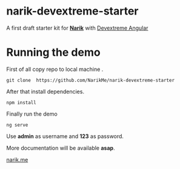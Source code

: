 # narik-devextreme-starter
A first draft starter kit for [**Narik**](http://narik.me "**Narik**") with [Devextreme Angular](https://js.devexpress.com/Overview/Angular/ "devextreme angular")


# Running the demo

First of all copy repo to local machine .
```
git clone  https://github.com/NarikMe/narik-devextreme-starter
```

After  that install dependencies.

```
npm install
```

Finally run the demo

```
ng serve
```

Use **admin** as username and **123** as password.

More documentation will be available **asap**.

[narik.me](http://narik.me "narik.me")


